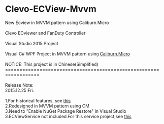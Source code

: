 # Clevo-ECView-Mvvm
New Ecview in MVVM pattern using Caliburn.Micro<br /><br />
Clevo ECviewer and FanDuty Controller<br />
<br />
Visual Studio 2015 Project<br />
<br />
Visual C# WPF Project in MVVM pattern using <a href="http://caliburnmicro.com/">Caliburn.Micro</a><br />
<br />
NOTICE: This project is in Chinese(Simplified)<br />
==================================================================<br />
<br />
Release Note:<br />
2015.12.25 Fri.<br />
<br />
1.For historical features, see <a href="https://github.com/ycraurora/Clevo-ECView">this</a><br />
2.Redesigned in MVVM pattern using CM<br />
3.Need to "Enable NuGet Package Restore" in Visual Studio<br />
3.ECViewService not included.For this service project,see <a href="https://github.com/ycraurora/Clevo-ECView">this</a><br />
